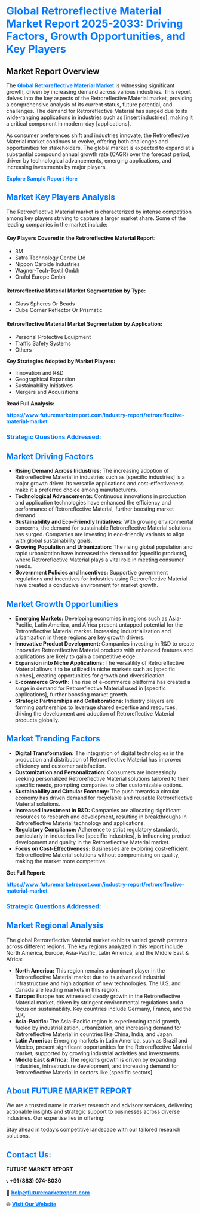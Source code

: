 <h1 style="color: #007BFF;">Global Retroreflective Material Market Report 2025-2033: Driving Factors, Growth Opportunities, and Key Players</h1>

<section id="overview">
<h2>Market Report Overview</h2>
<p>The <a href="https://www.futuremarketreport.com/industry-report/retroreflective-material-market" style="color: #007BFF; text-decoration: none;"><strong>Global Retroreflective Material Market</strong></a> is witnessing significant growth, driven by increasing demand across various industries. This report delves into the key aspects of the Retroreflective Material market, providing a comprehensive analysis of its current status, future potential, and challenges. The demand for Retroreflective Material has surged due to its wide-ranging applications in industries such as [insert industries], making it a critical component in modern-day [applications].</p>
<p>As consumer preferences shift and industries innovate, the Retroreflective Material market continues to evolve, offering both challenges and opportunities for stakeholders. The global market is expected to expand at a substantial compound annual growth rate (CAGR) over the forecast period, driven by technological advancements, emerging applications, and increasing investments by major players.</p>
</section>

<section id="overview">
<p><a href="https://www.futuremarketreport.com/request-sample/reportId=29694" style="color: #007BFF; text-decoration: none;"><strong>Explore Sample Report Here</strong></a></p>
</section>

<section id="key-players">
<h2 style="color: #007BFF;">Market Key Players Analysis</h2>
<p>The Retroreflective Material market is characterized by intense competition among key players striving to capture a larger market share. Some of the leading companies in the market include:</p>
<h4>Key Players Covered in the Retroreflective Material Report:</h4>
<ul><li>3M</li><li>Satra Technology Centre Ltd</li><li>Nippon Carbide Industries</li><li>Wagner-Tech-Textil Gmbh</li><li>Orafol Europe Gmbh</li></ul>
<h4>Retroreflective Material Market Segmentation by Type:</h4>
<ul><li>Glass Spheres Or Beads</li><li>Cube Corner Reflector Or Prismatic</li></ul>

<h4>Retroreflective Material Market Segmentation by Application:</h4>
<ul><li>Personal Protective Equipment</li><li>Traffic Safety Systems</li><li>Others</li></ul>
<p><strong>Key Strategies Adopted by Market Players:</strong></p>
<ul>
<li>Innovation and R&D</li>
<li>Geographical Expansion</li>
<li>Sustainability Initiatives</li>
<li>Mergers and Acquisitions</li>
</ul>
</section>

<section>
<p><strong>Read Full Analysis: </strong></p><a href="https://www.futuremarketreport.com/industry-report/retroreflective-material-market" style="color: #007BFF; text-decoration: none;"><strong>https://www.futuremarketreport.com/industry-report/retroreflective-material-market</strong></a>
<h3 style="color: #007BFF;">Strategic Questions Addressed:</h3>
</section>

<section id="driving-factors">
<h2 style="color: #007BFF;">Market Driving Factors</h2>
<ul>
<li><strong>Rising Demand Across Industries:</strong> The increasing adoption of Retroreflective Material in industries such as [specific industries] is a major growth driver. Its versatile applications and cost-effectiveness make it a preferred choice among manufacturers.</li>
<li><strong>Technological Advancements:</strong> Continuous innovations in production and application technologies have enhanced the efficiency and performance of Retroreflective Material, further boosting market demand.</li>
<li><strong>Sustainability and Eco-Friendly Initiatives:</strong> With growing environmental concerns, the demand for sustainable Retroreflective Material solutions has surged. Companies are investing in eco-friendly variants to align with global sustainability goals.</li>
<li><strong>Growing Population and Urbanization:</strong> The rising global population and rapid urbanization have increased the demand for [specific products], where Retroreflective Material plays a vital role in meeting consumer needs.</li>
<li><strong>Government Policies and Incentives:</strong> Supportive government regulations and incentives for industries using Retroreflective Material have created a conducive environment for market growth.</li>
</ul>
</section>

<section id="growth-opportunities">
<h2 style="color: #007BFF;">Market Growth Opportunities</h2>
<ul>
<li><strong>Emerging Markets:</strong> Developing economies in regions such as Asia-Pacific, Latin America, and Africa present untapped potential for the Retroreflective Material market. Increasing industrialization and urbanization in these regions are key growth drivers.</li>
<li><strong>Innovative Product Development:</strong> Companies investing in R&D to create innovative Retroreflective Material products with enhanced features and applications are likely to gain a competitive edge.</li>
<li><strong>Expansion into Niche Applications:</strong> The versatility of Retroreflective Material allows it to be utilized in niche markets such as [specific niches], creating opportunities for growth and diversification.</li>
<li><strong>E-commerce Growth:</strong> The rise of e-commerce platforms has created a surge in demand for Retroreflective Material used in [specific applications], further boosting market growth.</li>
<li><strong>Strategic Partnerships and Collaborations:</strong> Industry players are forming partnerships to leverage shared expertise and resources, driving the development and adoption of Retroreflective Material products globally.</li>
</ul>
</section>

<section id="trending-factors">
<h2 style="color: #007BFF;">Market Trending Factors</h2>
<ul>
<li><strong>Digital Transformation:</strong> The integration of digital technologies in the production and distribution of Retroreflective Material has improved efficiency and customer satisfaction.</li>
<li><strong>Customization and Personalization:</strong> Consumers are increasingly seeking personalized Retroreflective Material solutions tailored to their specific needs, prompting companies to offer customizable options.</li>
<li><strong>Sustainability and Circular Economy:</strong> The push towards a circular economy has driven demand for recyclable and reusable Retroreflective Material solutions.</li>
<li><strong>Increased Investment in R&D:</strong> Companies are allocating significant resources to research and development, resulting in breakthroughs in Retroreflective Material technology and applications.</li>
<li><strong>Regulatory Compliance:</strong> Adherence to strict regulatory standards, particularly in industries like [specific industries], is influencing product development and quality in the Retroreflective Material market.</li>
<li><strong>Focus on Cost-Effectiveness:</strong> Businesses are exploring cost-efficient Retroreflective Material solutions without compromising on quality, making the market more competitive.</li>
</ul>
</section>

<section>
<p><strong>Get Full Report: </strong></p><a href="https://www.futuremarketreport.com/industry-report/retroreflective-material-market" style="color: #007BFF; text-decoration: none;"><strong>https://www.futuremarketreport.com/industry-report/retroreflective-material-market</strong></a>
<h3 style="color: #007BFF;">Strategic Questions Addressed:</h3>
</section>


<section id="regional-analysis">
<h2 style="color: #007BFF;">Market Regional Analysis</h2>
<p>The global Retroreflective Material market exhibits varied growth patterns across different regions. The key regions analyzed in this report include North America, Europe, Asia-Pacific, Latin America, and the Middle East & Africa:</p>
<ul>
<li><strong>North America:</strong> This region remains a dominant player in the Retroreflective Material market due to its advanced industrial infrastructure and high adoption of new technologies. The U.S. and Canada are leading markets in this region.</li>
<li><strong>Europe:</strong> Europe has witnessed steady growth in the Retroreflective Material market, driven by stringent environmental regulations and a focus on sustainability. Key countries include Germany, France, and the U.K.</li>
<li><strong>Asia-Pacific:</strong> The Asia-Pacific region is experiencing rapid growth, fueled by industrialization, urbanization, and increasing demand for Retroreflective Material in countries like China, India, and Japan.</li>
<li><strong>Latin America:</strong> Emerging markets in Latin America, such as Brazil and Mexico, present significant opportunities for the Retroreflective Material market, supported by growing industrial activities and investments.</li>
<li><strong>Middle East & Africa:</strong> The region’s growth is driven by expanding industries, infrastructure development, and increasing demand for Retroreflective Material in sectors like [specific sectors].</li>
</ul>
</section>

<footer>
<h2 style="color: #007BFF;">About FUTURE MARKET REPORT</h2>
<p>We are a trusted name in market research and advisory services, delivering actionable insights and strategic support to businesses across diverse industries. Our expertise lies in offering:</p>

<p>Stay ahead in today’s competitive landscape with our tailored research solutions.</p>

<h2 style="color: #007BFF;">Contact Us:</h2>
<p><strong>FUTURE MARKET REPORT</strong></p>
<p>📞 <strong>+91 (883) 074-8030</strong></p>
<p>📧 <strong><a href="mailto:help@futuremarketreport.com" style="color: #007BFF;">help@futuremarketreport.com</a></strong></p>
<p>🌐 <strong><a href="https://www.futuremarketreport.com/" style="color: #007BFF;">Visit Our Website</a></strong></p>
</footer>